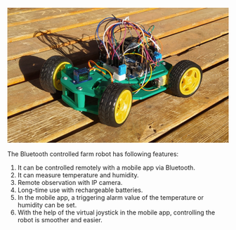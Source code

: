 ![alt text](https://github.com/mchtsyn/Bluetooth-Controlled-Farm-Robot/blob/main/res/car.jpg)


The Bluetooth controlled farm robot has following features:
1) It can be controlled remotely with a mobile app via Bluetooth.
2) It can measure temperature and humidity.
3) Remote observation with IP camera.
4) Long-time use with rechargeable batteries.
5) In the mobile app, a triggering alarm value of the temperature or humidity can be set.
6) With the help of the virtual joystick in the mobile app, controlling the robot is
smoother and easier.
